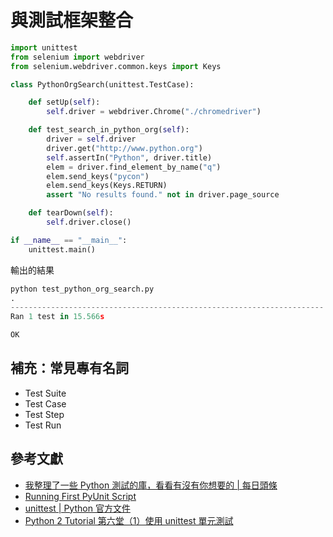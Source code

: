 # 與測試框架整合

```python
import unittest
from selenium import webdriver
from selenium.webdriver.common.keys import Keys

class PythonOrgSearch(unittest.TestCase):

    def setUp(self):
        self.driver = webdriver.Chrome("./chromedriver")

    def test_search_in_python_org(self):
        driver = self.driver
        driver.get("http://www.python.org")
        self.assertIn("Python", driver.title)
        elem = driver.find_element_by_name("q")
        elem.send_keys("pycon")
        elem.send_keys(Keys.RETURN)
        assert "No results found." not in driver.page_source

    def tearDown(self):
        self.driver.close()

if __name__ == "__main__":
    unittest.main()
```

輸出的結果

```python
python test_python_org_search.py
.
----------------------------------------------------------------------
Ran 1 test in 15.566s

OK
```

## 補充：常見專有名詞

- Test Suite
- Test Case
- Test Step
- Test Run

## 參考文獻

- [我整理了一些 Python 測試的庫，看看有沒有你想要的 | 每日頭條](https://kknews.cc/zh-tw/code/9oay3gl.html)
- [Running First PyUnit Script](https://www.lambdatest.com/blog/using-pyunit-for-testing-a-selenium-python-test-suite/)
- [unittest | Python 官方文件](https://docs.python.org/zh-tw/3/library/unittest.html)
- [Python 2 Tutorial 第六堂（1）使用 unittest 單元測試](https://openhome.cc/Gossip/CodeData/PythonTutorial/UnitTest.html)
